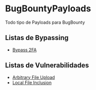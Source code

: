 # BugBountyPayloads
Todo tipo de Payloads para BugBounty

## Listas de Bypassing

- [Bypass 2FA](https://github.com/xNaughty/BugBountyPayloads/blob/main/Bypass%202FA.md)

## Listas de Vulnerabilidades
- [Arbitrary File Upload](https://github.com/xNaughty/BugBountyPayloads/blob/main/Arbitrary%20File%20Upload.md)
- [Local File Inclusion](https://github.com/xNaughty/BugBountyPayloads/blob/main/Local%20File%20Inclusion.md)
